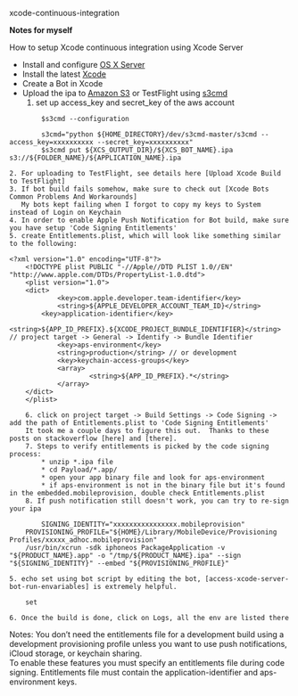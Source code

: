 xcode-continuous-integration 

**Notes for myself**

How to setup Xcode continuous integration using Xcode Server

- Install and configure [OS X Server]
- Install the latest [Xcode]
- Create a Bot in Xcode
- Upload the ipa to [Amazon S3] or TestFlight using [s3cmd]
	1.  set up access_key and secret_key of the aws account
```
		$s3cmd --configuration
```
```
		s3cmd="python ${HOME_DIRECTORY}/dev/s3cmd-master/s3cmd --access_key=xxxxxxxxxx --secret_key=xxxxxxxxxx"
		$s3cmd put ${XCS_OUTPUT_DIR}/${XCS_BOT_NAME}.ipa s3://${FOLDER_NAME}/${APPLICATION_NAME}.ipa	
```
	2. For uploading to TestFlight, see details here [Upload Xcode Build to TestFlight]
	3. If bot build fails somehow, make sure to check out [Xcode Bots Common Problems And Workarounds]
  	   My bots kept failing when I forgot to copy my keys to System instead of Login on Keychain
	4. In order to enable Apple Push Notification for Bot build, make sure you have setup 'Code Signing Entitlements'
	5. create Entitlements.plist, which will look like something similar to the following: 

``` 
<?xml version="1.0" encoding="UTF-8"?>
	<!DOCTYPE plist PUBLIC "-//Apple//DTD PLIST 1.0//EN" "http://www.apple.com/DTDs/PropertyList-1.0.dtd">
	<plist version="1.0">
	<dict>
        	<key>com.apple.developer.team-identifier</key>
        	<string>${APPLE_DEVELOPER_ACCOUNT_TEAM_ID}</string> 
		<key>application-identifier</key>
       		<string>${APP_ID_PREFIX}.${XCODE_PROJECT_BUNDLE_IDENTIFIER}</string>  // project target -> General -> Identify -> Bundle Identifier 
        	<key>aps-environment</key>
        	<string>production</string> // or development
        	<key>keychain-access-groups</key>
        	<array>
                	<string>${APP_ID_PREFIX}.*</string>
        	</array>
	</dict>
	</plist>
```
        6. click on project target -> Build Settings -> Code Signing -> add the path of Entitlements.plist to 'Code Signing Entitlements'
        It took me a couple days to figure this out.  Thanks to these posts on stackoverflow [here] and [there].
        7. Steps to verify entitlements is picked by the code signing process: 
			* unzip *.ipa file
			* cd Payload/*.app/
			* open your app binary file and look for aps-environment
			* if aps-environment is not in the binary file but it's found in the embedded.mobileprovision, double check Entitlements.plist
        8. If push notification still doesn't work, you can try to re-sign your ipa
        
```
        SIGNING_IDENTITY="xxxxxxxxxxxxxxxx.mobileprovision"
	PROVISIONING_PROFILE="${HOME}/Library/MobileDevice/Provisioning Profiles/xxxxx_adhoc.mobileprovision"
	/usr/bin/xcrun -sdk iphoneos PackageApplication -v "${PRODUCT_NAME}.app" -o "/tmp/${PRODUCT_NAME}.ipa" --sign "${SIGNING_IDENTITY}" --embed "${PROVISIONING_PROFILE}"
```
	5. echo set using bot script by editing the bot, [access-xcode-server-bot-run-envariables] is extremely helpful.
```
	set
```
	6. Once the build is done, click on Logs, all the env are listed there


Notes:
You don’t need the entitlements file for a development build using a development provisioning profile unless you want to use push notifications, iCloud storage, or keychain sharing.  
To enable these features you must specify an entitlements file during code signing. Entitlements file must contain the application-identifier and aps-environment keys.

[OS X Server]: https://www.apple.com/ca/support/osxserver/setupadministration/ 
[Xcode]: https://developer.apple.com/xcode/downloads/
[Amazon S3]: http://aws.amazon.com/s3/
[s3cmd]: https://github.com/s3tools/s3cmd
[Xcode Bots Common Problems And Workarounds]: http://ikennd.ac/blog/2013/10/xcode-bots-common-problems-and-workarounds/
[Upload Xcode Build to TestFlight]: http://www.developmentseed.org/blog/2011/sep/02/automating-development-uploads-testflight-xcode/
[here]: http://stackoverflow.com/questions/10987102/how-to-fix-no-valid-aps-environment-entitlement-string-found-for-application
[there]: http://stackoverflow.com/questions/21947261/ipa-created-via-xcode-bot-fails-to-run-for-apns-but-runs-if-built-manually-via-x
[access-xcode-server-bot-run-envariables]: http://stackoverflow.com/questions/25127146/access-build-folder-in-xcode-server-ci-bot-run-env-varaibles
